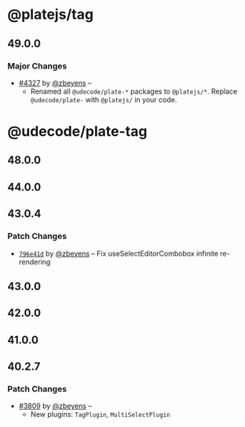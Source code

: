 # @platejs/tag

## 49.0.0

### Major Changes

- [#4327](https://github.com/udecode/plate/pull/4327) by [@zbeyens](https://github.com/zbeyens) –
  - Renamed all `@udecode/plate-*` packages to `@platejs/*`. Replace `@udecode/plate-` with `@platejs/` in your code.


# @udecode/plate-tag

## 48.0.0

## 44.0.0

## 43.0.4

### Patch Changes

- [`796e41d`](https://github.com/udecode/plate/commit/796e41dde88b4db1527aa8341f9b81f47dcaafd9) by [@zbeyens](https://github.com/zbeyens) – Fix useSelectEditorCombobox infinite re-rendering

## 43.0.0

## 42.0.0

## 41.0.0

## 40.2.7

### Patch Changes

- [#3809](https://github.com/udecode/plate/pull/3809) by [@zbeyens](https://github.com/zbeyens) –
  - New plugins: `TagPlugin`, `MultiSelectPlugin`
